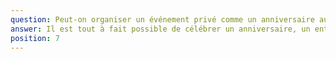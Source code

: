```yaml
---
question: Peut-on organiser un événement privé comme un anniversaire au paintball à Douai ?
answer: Il est tout à fait possible de célébrer un anniversaire, un enterrement de vie de garçon ou de jeune fille au paintball à Douai. Des formules sur mesure sont proposées pour les groupes, incluant privatisation de terrain, scénarios personnalisés et options festives. Chaque événement devient ainsi une expérience unique et mémorable pour tous les participants.
position: 7
---
```

